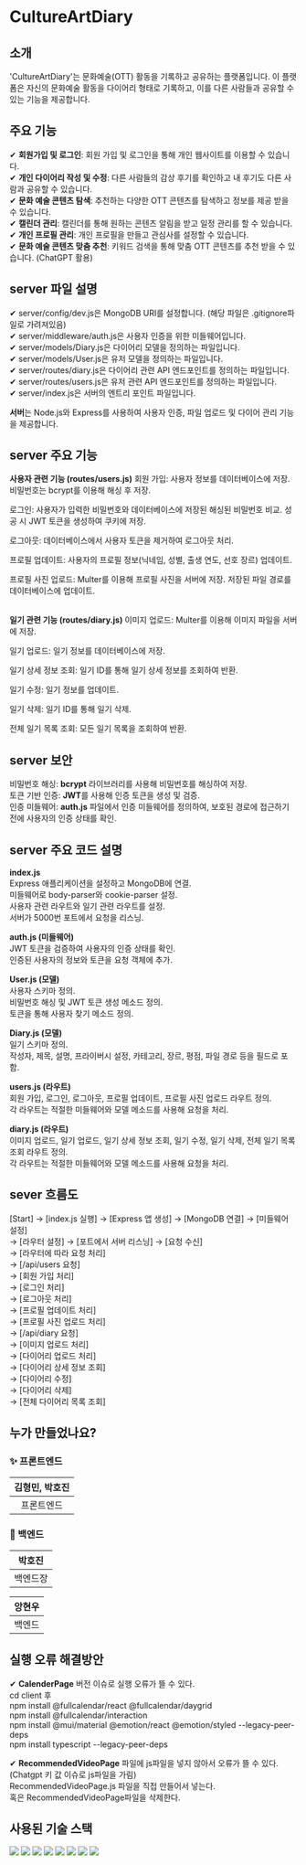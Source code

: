 # CultureArtDiary

## 소개
'CultureArtDiary'는 문화예술(OTT) 활동을 기록하고 공유하는 플랫폼입니다. 이 플랫폼은 자신의 문화예술 활동을 다이어리 형태로 기록하고, 이를 다른 사람들과 공유할 수 있는 기능을 제공합니다.

## 주요 기능
✔ **회원가입 및 로그인**: 회원 가입 및 로그인을 통해 개인 웹사이트를 이용할 수 있습니다. <br>
✔ **개인 다이어리 작성 및 수정**: 다른 사람들의 감상 후기를 확인하고 내 후기도 다른 사람과 공유할 수 있습니다. <br>
✔ **문화 예술 콘텐츠 탐색**: 추천하는 다양한 OTT 콘텐츠를 탐색하고 정보를 제공 받을 수 있습니다. <br>
✔ **캘린더 관리**: 캘린더를 통해 원하는 콘텐츠 알림을 받고 일정 관리를 할 수 있습니다. <br>
✔ **개인 프로필 관리**: 개인 프로필을 만들고 관심사를 설정할 수 있습니다. <br>
✔ **문화 예술 콘텐츠 맞춤 추천**: 키워드 검색을 통해 맞춤 OTT 콘텐츠를 추천 받을 수 있습니다. (ChatGPT 활용)

## server 파일 설명
✔ server/config/dev.js은 MongoDB URI를 설정합니다. (해당 파일은 .gitignore파일로 가려져있음) <br>
✔ server/middleware/auth.js은 사용자 인증을 위한 미들웨어입니다. <br>
✔ server/models/Diary.js은 다이어리 모델을 정의하는 파일입니다. <br>
✔ server/models/User.js은 유저 모델을 정의하는 파일입니다. <br>
✔ server/routes/diary.js은 다이어리 관련 API 엔드포인트를 정의하는 파일입니다. <br>
✔ server/routes/users.js은 유저 관련 API 엔드포인트를 정의하는 파일입니다. <br>
✔ server/index.js은 서버의 엔트리 포인트 파일입니다. 

**서버**는 Node.js와 Express를 사용하여 사용자 인증, 파일 업로드 및 다이어 관리 기능을 제공합니다.

## server 주요 기능 
**사용자 관련 기능 (routes/users.js)**
회원 가입:
사용자 정보를 데이터베이스에 저장.
비밀번호는 bcrypt를 이용해 해싱 후 저장. <br>

로그인:
사용자가 입력한 비밀번호와 데이터베이스에 저장된 해싱된 비밀번호 비교.
성공 시 JWT 토큰을 생성하여 쿠키에 저장. <br>

로그아웃:
데이터베이스에서 사용자 토큰을 제거하여 로그아웃 처리. <br>

프로필 업데이트:
사용자의 프로필 정보(닉네임, 성별, 출생 연도, 선호 장르) 업데이트. <br>

프로필 사진 업로드:
Multer를 이용해 프로필 사진을 서버에 저장.
저장된 파일 경로를 데이터베이스에 업데이트. <br>
 
<br> **일기 관련 기능 (routes/diary.js)** 
이미지 업로드:
Multer를 이용해 이미지 파일을 서버에 저장. <br>

일기 업로드:
일기 정보를 데이터베이스에 저장. <br>

일기 상세 정보 조회:
일기 ID를 통해 일기 상세 정보를 조회하여 반환. <br>

일기 수정:
일기 정보를 업데이트. <br>

일기 삭제:
일기 ID를 통해 일기 삭제. <br>

전체 일기 목록 조회:
모든 일기 목록을 조회하여 반환. <br>

## server 보안

비밀번호 해싱: **bcrypt** 라이브러리를 사용해 비밀번호를 해싱하여 저장.  <br>
토큰 기반 인증: **JWT**를 사용해 인증 토큰을 생성 및 검증. <br>
인증 미들웨어: **auth.js** 파일에서 인증 미들웨어를 정의하여, 보호된 경로에 접근하기 전에 사용자의 인증 상태를 확인. 

## server 주요 코드 설명

**index.js** <br>
Express 애플리케이션을 설정하고 MongoDB에 연결. <br>
미들웨어로 body-parser와 cookie-parser 설정. <br>
사용자 관련 라우트와 일기 관련 라우트를 설정. <br>
서버가 5000번 포트에서 요청을 리스닝. 

**auth.js (미들웨어)** <br>
JWT 토큰을 검증하여 사용자의 인증 상태를 확인.<br>
인증된 사용자의 정보와 토큰을 요청 객체에 추가.

**User.js (모델)** <br>
사용자 스키마 정의. <br>
비밀번호 해싱 및 JWT 토큰 생성 메소드 정의. <br>
토큰을 통해 사용자 찾기 메소드 정의. 

**Diary.js (모델)** <br>
일기 스키마 정의. <br>
작성자, 제목, 설명, 프라이버시 설정, 카테고리, 장르, 평점, 파일 경로 등을 필드로 포함.

**users.js (라우트)** <br>
회원 가입, 로그인, 로그아웃, 프로필 업데이트, 프로필 사진 업로드 라우트 정의. <br>
각 라우트는 적절한 미들웨어와 모델 메소드를 사용해 요청을 처리.

**diary.js (라우트)** <br>
이미지 업로드, 일기 업로드, 일기 상세 정보 조회, 일기 수정, 일기 삭제, 전체 일기 목록 조회 라우트 정의. <br>
각 라우트는 적절한 미들웨어와 모델 메소드를 사용해 요청을 처리.  

## sever 흐름도 
[Start] -> [index.js 실행] -> [Express 앱 생성] -> [MongoDB 연결] -> [미들웨어 설정]  <br>
      -> [라우터 설정] -> [포트에서 서버 리스닝] -> [요청 수신] <br> 
          -> [라우터에 따라 요청 처리] <br>
              -> [/api/users 요청] <br>
                  -> [회원 가입 처리] <br>
                  -> [로그인 처리] <br>
                  -> [로그아웃 처리] <br>
                  -> [프로필 업데이트 처리] <br>
                  -> [프로필 사진 업로드 처리] <br>
              -> [/api/diary 요청] <br>
                  -> [이미지 업로드 처리] <br>
                  -> [다이어리 업로드 처리] <br>
                  -> [다이어리 상세 정보 조회] <br>
                  -> [다이어리 수정] <br>
                  -> [다이어리 삭제] <br>
                  -> [전체 다이어리 목록 조회] 


## 누가 만들었나요?
### ✨ 프론트엔드
|김형민, 박호진|
|:---:|
|프론트엔드|


### 🔨 백엔드
|<b>박호진</b>|
|:---:|
|백엔드장|

|앙현우|
|:---:|
|백엔드|

## 실행 오류 해결방안
✔ **CalenderPage** 버전 이슈로 실행 오류가 뜰 수 있다. <br>
cd client 후 <br>
npm install @fullcalendar/react @fullcalendar/daygrid <br>
npm install @fullcalendar/interaction <br>
npm install @mui/material @emotion/react @emotion/styled --legacy-peer-deps <br>
npm install typescript --legacy-peer-deps <br>

✔ **RecommendedVideoPage** 파일에 js파일을 넣지 않아서 오류가 뜰 수 있다. (Chatgpt 키 값 이슈로 js파일을 가림) <br>
RecommendedVideoPage.js 파일을 직접 만들어서 넣는다. <br>
혹은 RecommendedVideoPage파일을 삭제한다. <br>


## 사용된 기술 스택

<img src="https://img.shields.io/badge/HTML5-E34F26?style=for-the-badge&logo=HTML5&logoColor=white"> <img src="https://img.shields.io/badge/CSS3-1572B6?style=for-the-badge&logo=CSS3&logoColor=white"> <img src="https://img.shields.io/badge/JavaScript-F7DF1E?style=for-the-badge&logo=JavaScript&logoColor=white"> <img src="https://img.shields.io/badge/TypeScript-3178C6?style=for-the-badge&logo=TypeScript&logoColor=white"> <img src="https://img.shields.io/badge/MongoDB-47A248?style=for-the-badge&logo=MongoDB&logoColor=white"> <img src="https://img.shields.io/badge/NODEJS-339933?style=for-the-badge&logo=Node.js&logoColor=white"> 
<img src="https://img.shields.io/badge/REACT-61DAFB?style=for-the-badge&logo=React&logoColor=white"> 
<img src="https://img.shields.io/badge/EXPRESSJS-000000?style=for-the-badge&logo=Express&logoColor=white">


